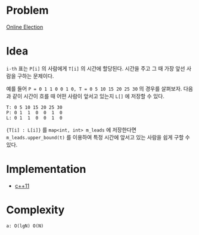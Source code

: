 # Problem

[Online Election](https://leetcode.com/problems/online-election/)

# Idea

`i-th` 표는 `P[i]` 의 사람에게 `T[i]` 의 시간에 할당된다.  시간을 주고
그 때 가장 앞선 사람을 구하는 문제이다.

예를 들어 `P = 0 1 1 0 0 1 0, T = 0 5 10 15 20 25 30` 의 경우를
살펴보자. 다음과 같이 시간이 흐를 때 어떤 사람이 앞서고 있는지 `L[]`
에 저장할 수 있다.

```
T: 0 5 10 15 20 25 30 
P: 0 1  1  0  0  1  0
L: 0 1  1  0  0  1  0
```

`{T[i] : L[i]}` 를 `map<int, int> m_leads` 에 저장한다면
`m_leads.upper_bound(t)` 를 이용하여 특정 시간에 앞서고 있는
사람을 쉽게 구할 수 있다.

# Implementation

* [c++11](a.cpp)

# Complexity

```
a: O(lgN) O(N)
```

